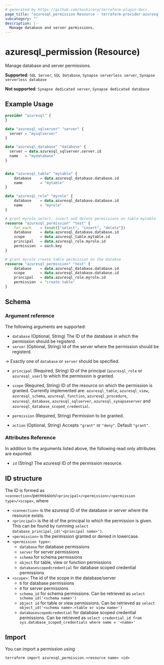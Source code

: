 ```yaml
---
# generated by https://github.com/hashicorp/terraform-plugin-docs
page_title: "azuresql_permission Resource - terraform-provider-azuresql"
subcategory: ""
description: |-
  Manage database and server permissions.
---
```


# azuresql_permission (Resource)

Manage database and server permissions.

**Supported**: `SQL Server`, `SQL Database`, `Synapse serverless server`, `Synapse serverless database` 

**Not supported**: `Synapse dedicated server`, `Synapse dedicated database`

## Example Usage

```terraform
provider "azuresql" {
}

data "azuresql_sqlserver" "server" {
  server = "mysqlserver"
}

data "azuresql_database" "database" {
  server = data.azuresql_sqlserver.server.id
  name   = "mydatabase"
}


data "azuresql_table" "mytable" {
    database 	= data.azuresql_database.database.id
    name     	= "mytable"
}

data "azuresql_role" "myrole" {
    database    = data.azuresql_database.database.id
    name        = "myrole"
}

# grant myrole select, insert and delete permissions on table mytable
resource "azuresql_permission" "test" {
    for_each    = toset(["select", "insert", "delete"])
    database    = data.azuresql_database.database.id
    scope       = data.azuresql_table.mytable.id
    principal   = data.azuresql_role.myrole.id
    permission  = each.key
}

# grant myrole create table permission on the databse
resource "azuresql_permission" "test" {
    database    = data.azuresql_database.database.id
    scope       = data.azuresql_database.database.id
    principal   = data.azuresql_role.myrole.id
    permission  = "create table"
}
```

<!-- schema generated by tfplugindocs -->
## Schema

### Argument reference
The following arguments are supported:

- `database` (Optional, String) The ID of the database in which the permission should be registerd. 
- `server` (Optional, String) Id of the server where the permission should be registerd.

-> Exactly one of `database` or `server` should be specified.

- `principal` (Required, String) ID of the principal (`azuresql_role` or `azuresql_user`) to which the permission is granted. 
- `scope` (Required, String) ID of the resource on which the permission is granted. Currently implemented are: `azuresql_table`, `azuresql_view`, `azuresql_schema`, `azuresql_function`, `azuresql_procedure`, `azuresql_database`, `azuresql_sqlserver`, `azuresql_synapseserver` and `azuresql_database_scoped_credential`.

- `permission` (Required, String) Permission to be granted.

- `action` (Optional, String) Accepts `"grant"` or `"deny"`. Default `"grant"`.

### Attributes Reference
In addition to the arguments listed above, the following read only attributes are exported:

- `id` (String) The azuresql ID of the permission resource.

## ID structure

The ID is formed as `<connection>`/permission/`<principal>/<permission>/<permission type>/<scope>`, where
* `<connection>` is the azuresql ID of the database or server where the resource exists.
* `<principal>` is the id of the principal to which the permission is given. This can be found by runnning `select database_principal_id('<principal name>')`.
* `<permission>` is the permission granted or denied in lowercase.
* `<permission type>`:
  * `database` for database permissions
  * `server` for server permissions
  * `schema` for schema permissions
  * `object` for table, view or function permissions
  * `databasescopedcredential` for database scoped credential permissions
* `<scope>`: The id of the scope in the database/server
  * `0` for database permissions
  * `0` for server permissions
  * `schema_id` for schema permissions. Can be retrieved as `select schema_id('<schema name>')`
  * `object id` for table or view permissions. Can be retrieved as `select object_id('<schema name>.<table or view name>')`
  * `databasescopedcredential` for database scoped credential permissions. Can be retrieved as `select credential_id from sys.database_scoped_credentials where name = '<name>'`

## Import

You can import a permission using 

```shell
terraform import azuresql_permission.<resource name> <id>
```